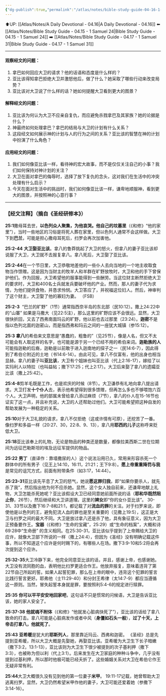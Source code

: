 ```yaml
---
{"dg-publish":true,"permalink":"/atlas/notes/bible-study-guide-04-16-1-samuel-25/"}
---
```


⬆️UP: [[Atlas/Notes/A Daily Devotional - 04.16\|A Daily Devotional - 04.16]]
⬅️ [[Atlas/Notes/Bible Study Guide - 04.15 - 1 Samuel 24\|Bible Study Guide - 04.15 - 1 Samuel 24]]
➡️ [[Atlas/Notes/Bible Study Guide - 04.17 - 1 Samuel 31\|Bible Study Guide - 04.17 - 1 Samuel 31]] 

---

#### 观察经文的问题：
1. 拿巴如何回应大卫的请求？他的话语和态度是什么样的？
2. 亚比该得知拿巴拒绝大卫并激怒他后，做了什么？她采取了哪些行动来改变局势？
3. 亚比该对大卫说了什么样的话？她如何提醒大卫看到更大的图景？

#### 解释经文的问题：
1. 亚比该为何认为大卫不应亲自复仇，而应避免杀戮拿巴及其家族？她的论据是什么？
2. 神最终如何处理拿巴？拿巴的结局与大卫的计划有什么关系？
3. 这段经文如何展示神的计划与人的行为之间的关系？亚比该的智慧在神的计划中扮演了什么角色？

#### 应用经文的问题：
1. 我们如何像亚比该一样，看待神的宏大故事，而不是仅仅关注自己的小事？我们如何保持对神计划的关注？
2. 大卫在面对拿巴的侮辱时，选择了放下复仇的念头，这对我们在生活中的冲突处理有什么启示？
3. 今天在面对生活中的挑战时，我们如何像亚比该一样，谦卑地顺服神，看到更大的图景，并按照神的心意行事？


---
### 【经文注释】（摘自《圣经研修本》）

**25:1**撒母耳去世，**以色列众人聚集，为他哀哭。他自己的坟墓里**（《和修》“他的家里”），当时一些地区的习俗是将死人葬在家里，但以色列人通常不会这样做。大卫下到**巴兰**，可能是担心撒母耳死后，扫罗会再次加害他。

**25:2-44** **大卫娶亚比该**。拿八的鲁莽挑起了大卫的怒火，但拿八的妻子亚比该却说服了大卫，大卫就不去报复拿八。拿八死后，大卫娶了亚比该。

**25:2-44**在一个节日里，大卫恭敬地差他的一些仆人去向当地的一个地主收取食物当作馈赠。这是因为当财主的牧羊人和羊群在旷野放牧时，大卫和他的手下曾保护他们。作为回报，大卫希望他的服事能得到一些酬劳。当这位财主断然拒绝大卫的要求时，大卫和400名士兵就发兵要破坏他的产业。然而，那人的妻子代为求情，为他们提供食物，并恳求怜悯。大卫答应了，并祝福这位妇人。然后，神审判了这个财主，大卫娶了他的寡妇为妻。 （FSB）

**25:2-3**  “巴兰的旷野”（1节）通常指西奈半岛的东北部（民10:12）。撒上24:22中的“山寨” 如果是马撒大（见22:5注），那么这里的旷野应该不会很远。显然，大卫很快折回，又去了西弗南面玛云的旷野，他以前也去过那里（23:24）。**迦密**不是指以色列北面的迦密山，而是指西弗和玛云之间的一座犹大城镇（参15:12）。

**25:3** **拿八**的希伯来文意思是“愚蠢的，粗鲁的”（见25节），像是人名，但又不太可能会有人取这样的名字，也可能是源于另一个已经不用的希伯来词。**迦勒族的人**可能指迦勒的后裔，迦勒是以前敢于进入迦南地的探子之一（民14:6-7），因此得到了希伯仑附近的土地（书14:6-14）。由此可见，拿八不仅富有，他的出身也相当显赫。拿八的妻子叫**亚比该**，大卫有个姐妹也叫亚比该（代上2:16-17），嫁给了以实玛利人以特拉（也叫益帖；撒下17:25；代上2:17）。大卫后来娶了拿八的遗孀亚比该（撒上25:42）。

**25:4-8**剪羊毛既是工作，也是欢庆的时候（8节）。大卫谦恭有礼地向拿八提出请求。大卫打发**十个仆人**去，表示他希望得到很多馈赠，但再怎么多也不够喂饱六百个人。大卫声明，他的部属未曾给拿八添过麻烦（7节），拿八的仆人在15-16节也证实了这一点，并且补充说，大卫的人还帮助过他们。大卫可能希望把这种自发的帮助发展为一种稳定的关系。

**25:10**对于大卫礼貌的请求，拿八不仅拒绝（这或许情有可原），还挖苦了一番。像扫罗和多益一样（20:27、30，22:8、9、13），拿八用**耶西的儿子**这称呼来贬低大卫。

**25:18**亚比该奉上的礼物，无论是物品的种类还是数量，都像拉美西斯二世在位期间为远征巴勒斯坦的埃及远征军提供的物品。

**25:22** **男丁**（直译作：靠墙撒尿的人）这个说法沿用已久，常用来形容杀死一个群体中的所有男子（见王上14:10，16:11，21:21；王下9:8）。**愿上帝重重降罚与我**是常见的诅咒方式，前面有附带条件（如3:17，14:44）。

**25:23-31**亚比该先平息了大卫的怒气，她说**愿这罪归我**，即“如果你要杀人，就先杀了我”，然后指出他为何不应杀她。显然，这个女人独自前来，还谦卑地献上礼物，大卫怎能杀死她呢？亚比该假设大卫已经同意她前面所说的话（**耶和华既然阻止你**，26节），然后继续和大卫讲道理。这里的**婢女**即“你的女仆亚比该”。 30-31、33节以及撒下16:7-8和21:1，都记载了对**流血的罪**的关注。对于扫罗来说，即使他是以色列的王，避免犯流人血的罪也是至关重要的（见撒上19:5），这正是大卫与扫罗之间的最大不同。大卫是放过拿八还是杀了他，具有象征意义，因为大卫正预备要作王。**宝器**（《和修》“生命的宝藏”，25:29）或“生命的档案”，大概和诗69:28中“生命册” 的含义相同。在25:30-31，亚比该似乎提到了上帝赐给大卫的应许，就像大卫部下所说的一样（撒上24:4），但因为《圣经》没有明确记载这件事，所以不知道这个应许是何时赐下的，有哪些人在场。撒下3:9-10和5:2将会再次提到这个应许。

**25:32-35**大卫冷静下来，他完全同意亚比该的话，并且，感谢上帝，也感谢她。大卫没有流同胞的血，表明他比扫罗更适合作王。他放弃报复，意味着违背了第22节自己所起的誓。如果人起誓犯罪，那么在上帝的眼中，违背这个犯罪的誓言比践行誓言更好。耶弗他（士11:29-40）和分封王希律（太14:7-9）都应当遵循这一原则。当然，冒失起誓本身就是罪，要按照利5:4-6的规定进行赎罪。

**25:35** **你可以平平安安地回家吧**，这句话不只是惯常的问候语，大卫是告诉亚比该，她的家人安全了。

**25:37-38** **他就魂不附体**（《和修》“他就发心脏病快死了”），亚比该的话给了拿八致命的打击。拿八可能是心脏病发作或者中风（**身僵如石头一般**），**过了十天，上帝击打拿八，他就死了**。

**25:43** **亚希暖**是犹大的**耶斯列人**，那里靠近玛云、西弗和迦密。 《圣经》总是先提到亚希暖，所以大卫大概是先娶她，再娶亚比该。亚希暖为大卫生下长子暗嫩（撒下3:2，13:1-13），亚比该则为大卫生下很少被提到的次子基利押（撒下3:3），也被称为但以利（代上3:1）。后来发生在大卫家庭的种种斗争中，几乎没有提到过基利押，所以那时他极可能已经夭折了。这些婚姻关系对大卫在希伯仑作王无疑非常有利。

**25:44**大卫大概很久没有见到他的第一位妻子**米甲**。 19:11-17记载，她曾帮助大卫逃离扫罗。显然，大卫仍然希望米甲作他的妻子，大卫可能还爱着她（参撒下3:14-16）。